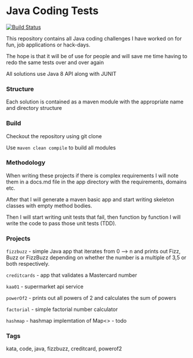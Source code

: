 # Java Coding Tests

[![Build Status](https://travis-ci.org/bat26/coding-tests.svg?branch=master)](https://travis-ci.org/bat26/coding-tests)

This repository contains all Java coding challenges I have worked on
for fun, job applications or hack-days.

The hope is that it will be of use for people and will save me time having to redo the same
tests over and over again

All solutions use Java 8 API along with JUNIT

### Structure

Each solution is contained as a maven module with the appropriate name and directory structure

### Build

Checkout the repository using git clone

Use `maven clean compile` to build all modules

### Methodology

When writing these projects if there is complex requirements I will note them in a docs.md file in
the app directory with the requirements, domains etc.

After that I will generate a maven basic app and start writing skeleton classes with empty method
bodies.

Then I will start writing unit tests that fail, then function by function I will write the code to
pass those unit tests (TDD).

### Projects

`fizzbuzz` - simple Java app that iterates from 0 --> n and prints out Fizz, Buzz or FizzBuzz depending 
on whether the number is a multiple of 3,5 or both respectively.

`creditcards` - app that validates a Mastercard number 

`kaa01` - supermarket api service

`powerOf2` - prints out all powers of 2 and calculates the sum of powers

`factorial` - simple factorial number calculator

`hashmap` - hashmap implemtation of Map<> - todo


### Tags

kata, code, java, fizzbuzz, creditcard, powerof2